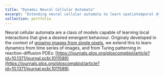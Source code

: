 ```yaml
---
title: "Dynamic Neural Cellular Automata"
excerpt: "Extending neural cellular automata to learn spatiotemporal dynamics<br/><img src='/images/frame090.png'>"
collection: portfolio
---
```


Neural cellular automata are a class of models capable of learning local interactions that give a desired emergent behaviour. Originaly developed in the context of [growing images from single pixels](https://distill.pub/2020/growing-ca/), we extend this to learn dynamics from time series of images, and from Turing patterning in reaction-diffusion PDEs: [https://journals.plos.org/ploscompbiol/article?id=10.1371/journal.pcbi.1011589](https://journals.plos.org/ploscompbiol/article?id=10.1371/journal.pcbi.1011589). 


